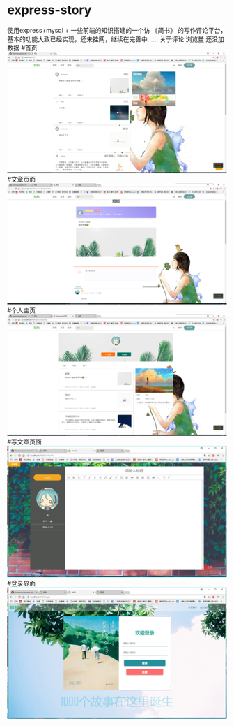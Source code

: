 # express-story
  使用express+mysql + 一些前端的知识搭建的一个访 《简书》 的写作评论平台，基本的功能大致已经实现，还未挂网，继续在完善中......
  关于评论 浏览量 还没加数据
#首页
  ![首页](https://github.com/closeroop/express-story/blob/master/static/pic/indexme.png)
#文章页面
  ![文章页面](https://github.com/closeroop/express-story/blob/master/static/pic/artpage.png)
#个人主页
  ![个人主页](https://github.com/closeroop/express-story/blob/master/static/pic/userindext.png)
#写文章页面
  ![写文章页面](https://github.com/closeroop/express-story/blob/master/static/pic/write_page.png)
#登录界面
  ![登录界面](https://github.com/closeroop/express-story/blob/master/static/pic/login-page.png)
